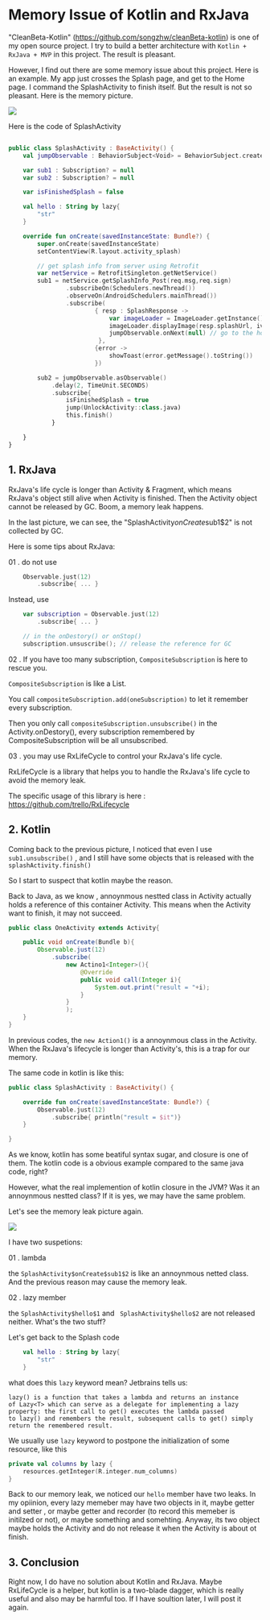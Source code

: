 # Memory Issue of Kotlin and RxJava

"CleanBeta-Kotlin" (https://github.com/songzhw/cleanBeta-kotlin) is one of my open source project. I try to build a better architecture with ``` Kotlin + RxJava + MVP ``` in this project. The result is pleasant.

However, I find out there are some memory issue about this project. Here is an example. My app just crosses the Splash page, and get to the Home page. I command the SplashActivity to finish itself. But the result is not so pleasant. Here is the memory picture.

![](/imgs/20160202_01.jpg)


Here is the code of SplashActivity
```kotlin

public class SplashActivity : BaseActivity() {
    val jumpObservable : BehaviorSubject<Void> = BehaviorSubject.create()

    var sub1 : Subscription? = null
    var sub2 : Subscription? = null

    var isFinishedSplash = false

    val hello : String by lazy{
        "str"
    }

    override fun onCreate(savedInstanceState: Bundle?) {
        super.onCreate(savedInstanceState)
        setContentView(R.layout.activity_splash)

        // get splash info from server using Retrofit
        var netService = RetrofitSingleton.getNetService()
        sub1 = netService.getSplashInfo_Post(req.msg,req.sign)
                .subscribeOn(Schedulers.newThread())
                .observeOn(AndroidSchedulers.mainThread())
                .subscribe(
                        { resp : SplashResponse ->
                            var imageLoader = ImageLoader.getInstance()
                            imageLoader.displayImage(resp.splashUrl, ivSplashAd)
                            jumpObservable.onNext(null) // go to the home page
                         },
                        {error ->
                            showToast(error.getMessage().toString())
                        })

        sub2 = jumpObservable.asObservable()
            .delay(2, TimeUnit.SECONDS)
            .subscribe{
                isFinishedSplash = true
                jump(UnlockActivity::class.java)
                this.finish()
            }

    }
}

```


## 1. RxJava

RxJava's life cycle is longer than Activity & Fragment, which means RxJava's object still alive when Activity is finished. Then the Activity object cannot be released by GC. Boom, a memory leak happens.

In the last picture, we can see, the "SplashActivity$onCreate$sub1$2" is not collected by GC.



Here is some tips about RxJava:

 01 . do not use 

```kotlin
	Observable.just(12)
		.subscribe{ ... }
```

Instead, use 

```kotlin
	var subscription = Observable.just(12)
		.subscribe{ ... }

	// in the onDestory() or onStop()
	subscription.unsuscribe(); // release the reference for GC
```


 02 . If you have too many subscription, ```CompositeSubscription``` is here to rescue you. 

```CompositeSubscription``` is like a List<Subscriptoin>.  

You call ``` compositeSubscription.add(oneSubscription) ``` to let it remember every subscription. 

Then you only call ``` compositeSubscription.unsubscribe() ``` in the Activity.onDestory(), every subscription remembered by CompositeSubscription will be all unsubscribed.



 03 . you may use RxLifeCycle to control your RxJava's life cycle.

 RxLifeCycle is a library that helps you to handle the RxJava's life cycle to avoid the memory leak. 

 The specific usage of this library is here :  https://github.com/trello/RxLifecycle



## 2. Kotlin
Coming back to the previous picture, I noticed that even I use ``` sub1.unsubscribe()``` , and I still have some objects that is released with the ```splashActivity.finish()```

So I start to suspect that kotlin maybe the reason. 

Back to Java, as we know , annoynmous nestted class in Activity actually holds a reference of this container Activity. This means when the Activity want to finish, it may not succeed. 

``` java
public class OneActivity extends Activity{

    public void onCreate(Bundle b){
        Observable.just(12)
            .subscribe(
                new Actino1<Integer>(){
                    @Override
                    public void call(Integer i){
                        System.out.print("result = "+i);
                    }
                }
                );
    }
}
```
In previous codes, the ```new Action1()``` is a annoynmous class in the Activity. When the RxJava's lifecycle is longer than Activity's, this is a trap for our memory.

The same code in kotlin is like this:

``` kotlin
public class SplashActivity : BaseActivity() {

    override fun onCreate(savedInstanceState: Bundle?) {
        Observable.just(12)
            .subscribe{ println("result = $it")}
    }

}
```
As we know, kotlin has some beatiful syntax sugar, and closure is one of them. The kotlin code is a obvious example compared to the same java code, right? 

However, what the real implemention of kotlin closure in the JVM? Was it an annoynmous nestted class? If it is yes, we may have the same problem. 

Let's see the memory leak picture again.
 
 ![](/imgs/20160202_01.jpg)

I have two suspetions:

 01 . lambda

the ```SplashActivity$onCreate$sub1$2``` is like an annoynmous netted class. And the previous reason may cause the memory leak.

 02 . lazy member

the ```SplashActivity$hello$1``` and ``` SplashActivity$hello$2``` are not released neither. What's the two stuff?

Let's get back to the Splash code

```kotlin
    val hello : String by lazy{
        "str"
    }
```

what does this ```lazy``` keyword mean? Jetbrains tells us:

```
lazy() is a function that takes a lambda and returns an instance of Lazy<T> which can serve as a delegate for implementing a lazy property: the first call to get() executes the lambda passed to lazy() and remembers the result, subsequent calls to get() simply return the remembered result.
```

We usually use ```lazy``` keyword to postpone the initialization of some resource, like this

``` kotlin
private val columns by lazy { 
    resources.getInteger(R.integer.num_columns) 
}

```

Back to our memory leak, we noticed our ```hello``` member have two leaks. In my opiinion, every lazy memeber may have two objects in it, maybe getter and setter , or maybe getter and recorder (to record this memeber is initilzed or not), or maybe something and somehting. Anyway, its two object maybe holds the Activity and do not release it when the Activity is about ot finish. 

## 3. Conclusion
Right now, I do have no solution about Kotlin and RxJava. Maybe RxLifeCycle is a helper, but kotlin is a two-blade dagger, which is really useful and also may be harmful too. If I have soultion later, I will post it again.

